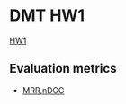 # DMT HW1
[HW1](https://docs.google.com/document/d/1rthdGnpORPiWHW-VHsThsQ0KJADkWUb-b4E4S6W_Zws/edit#heading=h.ljhu21tusn82)

## Evaluation metrics
- [MRR,nDCG](https://towardsdatascience.com/20-popular-machine-learning-metrics-part-2-ranking-statistical-metrics-22c3e5a937b6)


